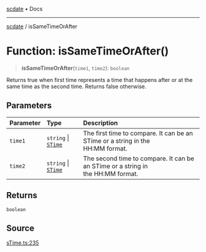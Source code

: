 [scdate](../README.md) • Docs

---

[scdate](../README.md) / isSameTimeOrAfter

# Function: isSameTimeOrAfter()

> **isSameTimeOrAfter**(`time1`, `time2`): `boolean`

Returns true when first time represents a time that happens after or at the
same time as the second time. Returns false otherwise.

## Parameters

| Parameter | Type                                       | Description                                                                          |
| :-------- | :----------------------------------------- | :----------------------------------------------------------------------------------- |
| `time1`   | `string` \| [`STime`](../classes/STime.md) | The first time to compare. It can be an STime or a string in the<br />HH:MM format.  |
| `time2`   | `string` \| [`STime`](../classes/STime.md) | The second time to compare. It can be an STime or a string in<br />the HH:MM format. |

## Returns

`boolean`

## Source

[sTime.ts:235](https://github.com/ericvera/scdate/blob/main/src/sTime.ts#L235)
